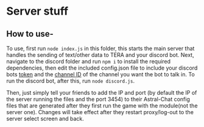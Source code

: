 # Server stuff

## How to use-
To use, first run `node index.js` in this folder, this starts the main server that handles the sending of text/other data to TERA and your discord bot. 
Next, navigate to the discord folder and run `npm i` to install the required dependencies, then edit the included config.json file to include your discord bots [token](https://github.com/reactiflux/discord-irc/wiki/Creating-a-discord-bot-&-getting-a-token) and the [channel ID](https://support.discordapp.com/hc/en-us/articles/206346498-Where-can-I-find-my-User-Server-Message-ID-) of the channel you want the bot to talk in. To run the discord bot, after this, run `node discord.js`.

Then, just simply tell your friends to add the IP and port (by default the IP of the server running the files and the port 3454) to their Astral-Chat config files that are generated after they first run the game with the module(not the server one). Changes will take effect after they restart proxy/log-out to the server select screen and back.
